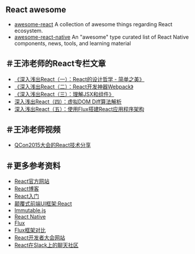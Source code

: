 React awesome
------ 
 - [awesome-react](https://github.com/enaqx/awesome-react) A collection of awesome things regarding React ecosystem.
 - [awesome-react-native](https://github.com/jondot/awesome-react-native) An "awesome" type curated list of React Native components, news, tools, and learning material

＃王沛老师的React专栏文章
------ 
 - [《深入浅出React（一）：React的设计哲学 - 简单之美》](http://www.infoq.com/cn/articles/react-art-of-simplity)
 - [《深入浅出React（二）：React开发神器Webpack》](http://www.infoq.com/cn/articles/react-and-webpack)
 - [《深入浅出React（三）：理解JSX和组件》](http://www.infoq.com/cn/articles/react-jsx-and-component)
 - [深入浅出React（四）：虚拟DOM Diff算法解析](http://www.infoq.com/cn/articles/react-dom-diff)
 - [深入浅出React（五）：使用Flux搭建React应用程序架构](http://www.infoq.com/cn/articles/react-flux)

＃王沛老师视频
------
 - [QCon2015大会的React技术分享](http://www.infoq.com/cn/presentations/pracitise-of-reactjs)

＃更多参考资料
------
  - [React官方网站](http://facebook.github.io/react/)
  - [React博客](http://facebook.github.io/react/blog/)
  - [React入门](http://ryanclark.me/getting-started-with-react/)
  - [颠覆式前端UI框架:React](http://www.infoq.com/cn/articles/subversion-front-end-ui-development-framework-react)
  - [Immutable.js](http://facebook.github.io/immutable-js/)
  - [React Native](http://facebook.github.io/react-native/)
  - [Flux](https://facebook.github.io/flux/)
  - [Flux框架对比](https://github.com/voronianski/flux-comparison)
  - [React开发者大会网站](http://conf.reactjs.com/index.html)
  - [React在Slack上的聊天社区](http://reactiflux.com/)














